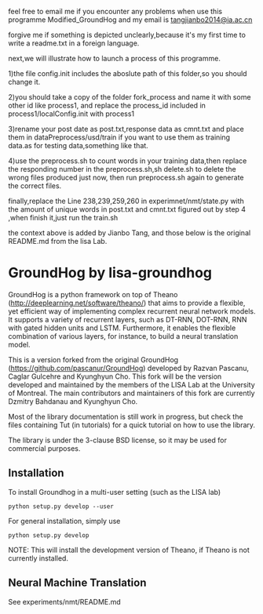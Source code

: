 feel free to email me if you encounter any problems when use this programme Modified_GroundHog
and my email is tangjianbo2014@ia.ac.cn

forgive me if something is depicted unclearly,because it's my first time to write
a readme.txt in a foreign language.

next,we will illustrate  how to launch a process of this programme.

1)the file config.init includes the aboslute path of this folder,so you should change it.

2)you should take a copy of the folder fork_process and name it with some other id like process1,
and replace the process_id included in process1/localConfig.init with process1

3)rename your post date as post.txt,response data as cmnt.txt and place them in dataPreprocess/usd/train if you
want to use them as training data.as for testing data,something like that.

4)use the preprocess.sh to count words in your training data,then 
replace the responding number in the preprocess.sh,sh delete.sh to delete the wrong files produced just now,
then run preprocess.sh again to generate the correct files.

finally,replace the Line 238,239,259,260 in experimnet/nmt/state.py with the amount of unique words in post.txt 
and cmnt.txt figured out by step 4 ,when finish it,just run the train.sh










the context above is added by Jianbo Tang,
and those below is the original README.md from the lisa Lab.


GroundHog by lisa-groundhog
===========================

GroundHog is a python framework on top of Theano
(http://deeplearning.net/software/theano/) that aims to provide a flexible, yet
efficient way of implementing complex recurrent neural network models. It
supports a variety of recurrent layers, such as DT-RNN, DOT-RNN, RNN with gated
hidden units and LSTM. Furthermore, it enables the flexible combination of
various layers, for instance, to build a neural translation model.

This is a version forked from the original GroundHog
(https://github.com/pascanur/GroundHog) developed by Razvan Pascanu, Caglar
Gulcehre and Kyunghyun Cho. This fork will be the version developed and
maintained by the members of the LISA Lab at the University of Montreal. The
main contributors and maintainers of this fork are currently Dzmitry Bahdanau
and Kyunghyun Cho.

Most of the library documentation is still work in progress, but check the files
containing Tut (in tutorials) for a quick tutorial on how to use the library.

The library is under the 3-clause BSD license, so it may be used for commercial
purposes. 


Installation
------------
To install Groundhog in a multi-user setting (such as the LISA lab)

``python setup.py develop --user``

For general installation, simply use

``python setup.py develop``

NOTE: This will install the development version of Theano, if Theano is not
currently installed.

Neural Machine Translation
--------------------------

See experiments/nmt/README.md

